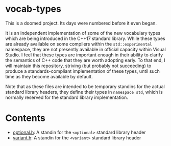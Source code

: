 # vocab-types

This is a doomed project. Its days were numbered before it even began.

It is an independent implementation of some of the new vocabulary types which are being introduced in the C++17 standard library. While these types are already available on some compilers within the `std::experimental` namespace, they are not presently available in official capacity within Visual Studio. I feel that these types are important enough in their ability to clarify the semantics of C++ code that they are worth adopting early. To that end, I will maintain this repository, striving (but probably not succeeding) to produce a standards-compliant implementation of these types, until such time as they become available by default.

Note that as these files are intended to be temporary standins for the actual standard library headers, they define their types in `namespace std`, which is normally reserved for the standard library implementation.

# Contents

- [optional.h](/include/optional.h): A standin for the `<optional>` standard library header
- [variant.h](/include/variant.h): A standin for the `<variant>` standard library header
